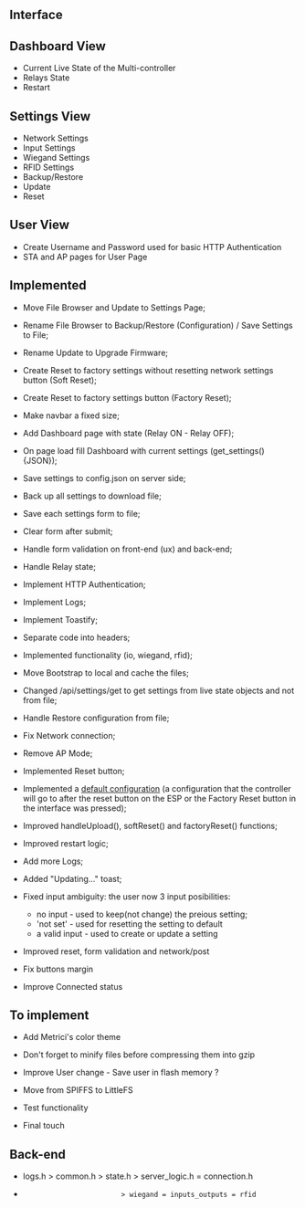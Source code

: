 ## Interface

## Dashboard View

- Current Live State of the Multi-controller
- Relays State
- Restart

## Settings View

- Network Settings
- Input Settings
- Wiegand Settings
- RFID Settings
- Backup/Restore
- Update
- Reset

## User View

- Create Username and Password used for basic HTTP Authentication
- STA and AP pages for User Page

## Implemented

- Move File Browser and Update to Settings Page;
- Rename File Browser to Backup/Restore (Configuration) / Save Settings to File;
- Rename Update to Upgrade Firmware;
- Create Reset to factory settings without resetting network settings button (Soft Reset);
- Create Reset to factory settings button (Factory Reset);
- Make navbar a fixed size;
- Add Dashboard page with state (Relay ON - Relay OFF);
- On page load fill Dashboard with current settings (get_settings(){JSON});
- Save settings to config.json on server side;
- Back up all settings to download file;
- Save each settings form to file;
- Clear form after submit;
- Handle form validation on front-end (ux) and back-end;
- Handle Relay state;
- Implement HTTP Authentication;
- Implement Logs;
- Implement Toastify;
- Separate code into headers;
- Implemented functionality (io, wiegand, rfid);
- Move Bootstrap to local and cache the files;
- Changed /api/settings/get to get settings from live state objects and not from file;
- Handle Restore configuration from file;
- Fix Network connection;

- Remove AP Mode;
- Implemented Reset button;
- Implemented a [default configuration](/data/config.json) (a configuration that the controller will go to after the reset button on the ESP or the Factory Reset button in the interface was pressed);
- Improved handleUpload(), softReset() and factoryReset() functions;
- Improved restart logic;
- Add more Logs;
- Added "Updating..." toast;
- Fixed input ambiguity: the user now 3 input posibilities:
  - no input - used to keep(not change) the preious setting;
  - 'not set' - used for resetting the setting to default
  - a valid input - used to create or update a setting
- Improved reset, form validation and network/post
- Fix buttons margin
- Improve Connected status

## To implement

- Add Metrici's color theme
- Don't forget to minify files before compressing them into gzip

- Improve User change - Save user in flash memory ?


- Move from SPIFFS to LittleFS

- Test functionality

- Final touch

## Back-end

- logs.h > common.h > state.h > server_logic.h = connection.h
-                             > wiegand = inputs_outputs = rfid
